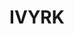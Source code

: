 ---
ee_id_thing: '4453'
site: '1'
type: '2'
inv_num: 2018-072
url: 2018-072-ivyrk
title: IVYRK
year: '2018'
display_year: '2018'
medium: IQDemy Premium UV ink on​ ​IKEA LINNMON​ table tops
dims: 118 x 29.5
pitch: ''
ps: ''
live_url: ''
related: ''
youtube: ''
related_code: ''
imgs: ivry-2018-072-db-ug--h7yX.jpg
subheading: ''
download: ''
add_credit: ''
commission: ''
layout: things-i-made
---